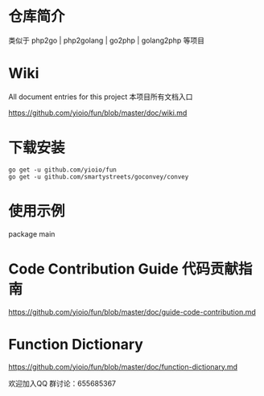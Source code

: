 # 仓库简介 #
类似于 php2go | php2golang | go2php | golang2php 等项目

# Wiki #
All document entries for this project 本项目所有文档入口

https://github.com/yioio/fun/blob/master/doc/wiki.md

# 下载安装 #
    go get -u github.com/yioio/fun
    go get -u github.com/smartystreets/goconvey/convey 



# 使用示例 #

package main




# Code Contribution Guide 代码贡献指南 #
https://github.com/yioio/fun/blob/master/doc/guide-code-contribution.md

# Function Dictionary #
https://github.com/yioio/fun/blob/master/doc/function-dictionary.md

欢迎加入QQ 群讨论：655685367